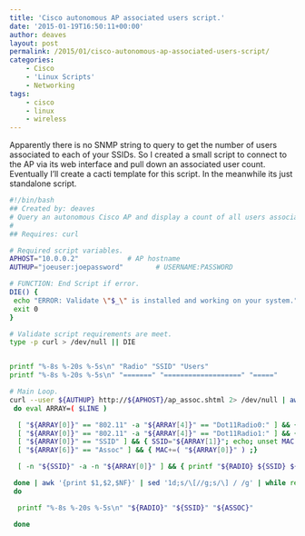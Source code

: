 ```yaml
---
title: 'Cisco autonomous AP associated users script.'
date: '2015-01-19T16:50:11+00:00'
author: deaves
layout: post
permalink: /2015/01/cisco-autonomous-ap-associated-users-script/
categories:
    - Cisco
    - 'Linux Scripts'
    - Networking
tags:
    - cisco
    - linux
    - wireless
---
```


Apparently there is no SNMP string to query to get the number of users associated to each of your SSIDs. So I created a small script to connect to the AP via its web interface and pull down an associated user count. Eventually I’ll create a cacti template for this script. In the meanwhile its just standalone script.

```bash
#!/bin/bash
## Created by: deaves
# Query an autonomous Cisco AP and display a count of all users associated to each SSID.
#
## Requires: curl

# Required script variables.
APHOST="10.0.0.2"            # AP hostname
AUTHUP="joeuser:joepassword"        # USERNAME:PASSWORD

# FUNCTION: End Script if error.
DIE() {
 echo "ERROR: Validate \"$_\" is installed and working on your system."
 exit 0
}

# Validate script requirements are meet.
type -p curl > /dev/null || DIE


printf "%-8s %-20s %-5s\n" "Radio" "SSID" "Users"
printf "%-8s %-20s %-5s\n" "=======" "===================" "====="

# Main Loop.
curl --user ${AUTHUP} http://${APHOST}/ap_assoc.shtml 2> /dev/null | awk 'sub(/\"htmlClients\"/,""){f=1} /^">/{f=0} f' | awk 'NR > 2' | while read LINE
 do eval ARRAY=( $LINE )

  [ "${ARRAY[0]}" == "802.11" -a "${ARRAY[4]}" == "Dot11Radio0:" ] && { RADIO="2.4GHz" ;}
  [ "${ARRAY[0]}" == "802.11" -a "${ARRAY[4]}" == "Dot11Radio1:" ] && { RADIO="5GHz" ;}
  [ "${ARRAY[0]}" == "SSID" ] && { SSID="${ARRAY[1]}"; echo; unset MAC ;}
  [ "${ARRAY[6]}" == "Assoc" ] && { MAC+=( "${ARRAY[0]}" ) ;}

  [ -n "${SSID}" -a -n "${ARRAY[0]}" ] && { printf "${RADIO} ${SSID} ${#MAC[@]} " ;}

 done | awk '{print $1,$2,$NF}' | sed '1d;s/\[//g;s/\] / /g' | while read RADIO SSID ASSOC
 do

  printf "%-8s %-20s %-5s\n" "${RADIO}" "${SSID}" "${ASSOC}"

 done
```
